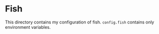 # Fish

This directory contains my configuration of fish.
`config.fish` contains only environment variables.
